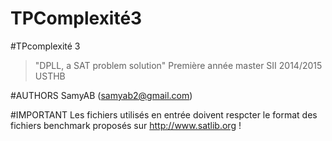 TPComplexité3
=============

#TPcomplexité 3 
>"DPLL, a SAT problem solution"
Première année master SII 2014/2015 USTHB

#AUTHORS
SamyAB (samyab2@gmail.com)

#IMPORTANT
Les fichiers utilisés en entrée doivent respcter le format des fichiers benchmark proposés sur http://www.satlib.org !
